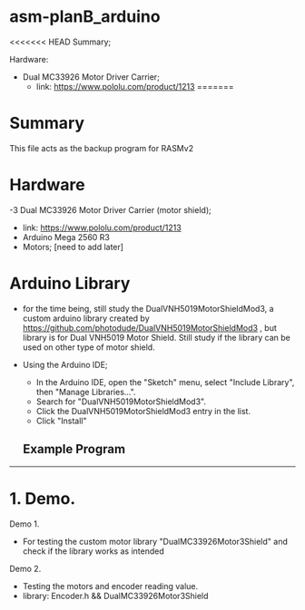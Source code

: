 # asm-planB_arduino

<<<<<<< HEAD
Summary;

Hardware:
 - Dual MC33926 Motor Driver Carrier; 
   - link: https://www.pololu.com/product/1213
=======
# Summary
This file acts as the backup program for RASMv2

# Hardware
-3 Dual MC33926 Motor Driver Carrier (motor shield);
 - link: https://www.pololu.com/product/1213
- Arduino Mega 2560 R3
- Motors; [need to add later]

# Arduino Library
- for the time being, still study the DualVNH5019MotorShieldMod3, a custom arduino library created by https://github.com/photodude/DualVNH5019MotorShieldMod3 , but library is for Dual VNH5019 Motor Shield. Still study if the library can be used on other type of motor shield.
- Using the Arduino IDE;
  - In the Arduino IDE, open the "Sketch" menu, select "Include Library", then "Manage Libraries...".
  - Search for "DualVNH5019MotorShieldMod3".
  - Click the DualVNH5019MotorShieldMod3 entry in the list.
  - Click "Install"
  
  ## Example Program
---------------
# 1. Demo.
 Demo 1.
 * For testing the custom motor library "DualMC33926Motor3Shield" and check if the library works as intended
 
 Demo 2.
 * Testing the motors and encoder reading value. 
 * library: Encoder.h && DualMC33926Motor3Shield
